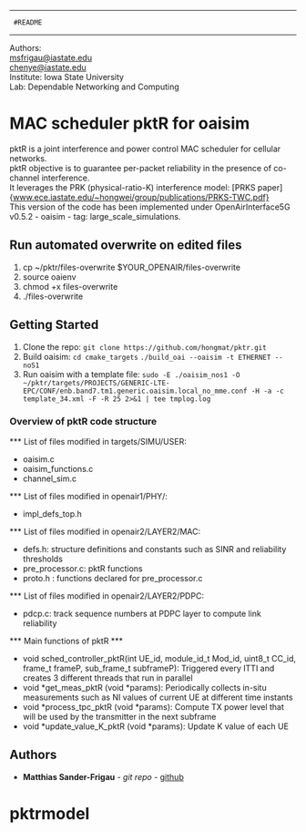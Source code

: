 ********************
     #README
********************  
Authors:   
msfrigau@iastate.edu  
chenye@iastate.edu  
Institute: Iowa State University  
Lab: Dependable Networking and Computing  

# MAC scheduler pktR for oaisim

pktR is a joint interference and power control MAC scheduler for cellular networks.  
pktR objective is to guarantee per-packet reliability in the presence of co-channel interference.  
It leverages the PRK (physical-ratio-K) interference model: [PRKS paper]{www.ece.iastate.edu/~hongwei/group/publications/PRKS-TWC.pdf}  
This version of the code has been implemented under OpenAirInterface5G v0.5.2 - oaisim - tag: large_scale_simulations.

## Run automated overwrite on edited files 
1. cp ~/pktr/files-overwrite $YOUR_OPENAIR/files-overwrite
2. source oaienv
3. chmod +x files-overwrite
4. ./files-overwrite

## Getting Started
1. Clone the repo:
```git clone https://github.com/hongmat/pktr.git```
2. Build oaisim:
```cd cmake_targets```
```./build_oai --oaisim -t ETHERNET --noS1```
3. Run oaisim with a template file:
```sudo -E ./oaisim_nos1 -O ~/pktr/targets/PROJECTS/GENERIC-LTE-EPC/CONF/enb.band7.tm1.generic.oaisim.local_no_mme.conf -H -a -c template_34.xml -F -R 25 2>&1 | tee tmplog.log```

### Overview of pktR code structure

*** List of files modified in targets/SIMU/USER:  
- oaisim.c  
- oaisim_functions.c
- channel_sim.c  

*** List of files modified in openair1/PHY/:
- impl_defs_top.h

*** List of files modified in openair2/LAYER2/MAC:
- defs.h: structure definitions and constants such as SINR and reliability thresholds
- pre_processor.c: pktR functions
- proto.h : functions declared for pre_processor.c
 
*** List of files modified in openair2/LAYER2/PDPC:
- pdcp.c: track sequence numbers at PDPC layer to compute link reliability

*** Main functions of pktR ***
+ void sched_controller_pktR(int UE_id, module_id_t Mod_id, uint8_t CC_id, frame_t frameP, sub_frame_t subframeP): Triggered every ITTI and creates 3 different threads that run in parallel
+ void *get_meas_pktR (void *params): Periodically collects in-situ measurements such as NI values of current UE at different time instants
+ void *process_tpc_pktR (void *params): Compute TX power level that will be used by the transmitter in the next subframe
+ void *update_value_K_pktR (void *params): Update K value of each UE


## Authors

* **Matthias Sander-Frigau** - *git repo* - [github](https://github.com/hongmat/pktr.git)




# pktrmodel
